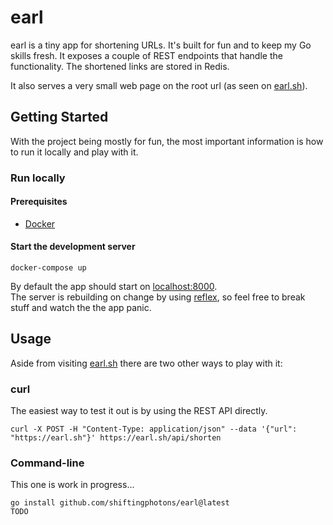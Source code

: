 # earl

earl is a tiny app for shortening URLs. It's built for fun and to keep my Go skills fresh.
It exposes a couple of REST endpoints that handle the functionality. The shortened links are stored in Redis.  

It also serves a very small web page on the root url (as seen on [earl.sh](https://earl.sh)).

## Getting Started

With the project being mostly for fun, the most important information is how to run it locally and play with it.

### Run locally

#### Prerequisites
- [Docker](https://www.docker.com)

#### Start the development server

```
docker-compose up
```
By default the app should start on [localhost:8000](localhost:8000).  
The server is rebuilding on change by using [reflex](https://github.com/cespare/reflex), so feel free to break stuff and watch the the app panic.

## Usage

Aside from visiting [earl.sh](earl.sh) there are two other ways to play with it:

### curl

The easiest way to test it out is by using the REST API directly.
```
curl -X POST -H "Content-Type: application/json" --data '{"url": "https://earl.sh"}' https://earl.sh/api/shorten
```

### Command-line

This one is work in progress...

```
go install github.com/shiftingphotons/earl@latest
TODO
```
